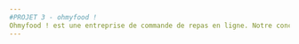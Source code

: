 ```yaml
---
#PROJET 3 - ohmyfood !
Ohmyfood ! est une entreprise de commande de repas en ligne. Notre concept permet aux utilisateurs de composer leur propre menu et de réduire leur temps d'attente dans les restaurants car leur menu est préparé à l'avance. Plus de perte de temps à consulter la carte !
---
```

